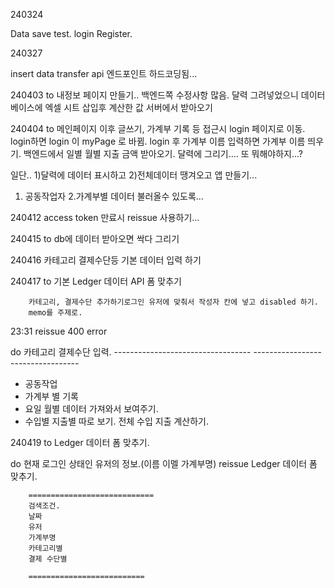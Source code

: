 240324

Data save test.
login Register.


240327

insert data transfer
api 엔드포인트 하드코딩됨...

240403
to
내정보 페이지 만들기.. 백엔드쪽 수정사항 많음.
달력 그려넣었으니 데이터베이스에 엑셀 시트 삽입후 계산한 값 서버에서 받아오기

240404
to
메인페이지 이후 글쓰기, 가계부 기록 등 접근시  login 페이지로 이동.
login하면 login 이 myPage 로 바뀜.
login 후 가계부 이름 입력하면 가계부 이름 띄우기.
백엔드에서 일별 월별 지출 금액 받아오기.
달력에 그리기.... 또 뭐해야하지...?

일단.. 1)달력에 데이터 표시하고 2)전체데이터 땡겨오고 앱 만들기...
1. 공동작업자 2.가계부별 데이터 불러올수 있도록...

240412
access token 만료시 reissue 사용하기...

240415
to 
db에 데이터 받아오면 싹다 그리기

240416
카테고리 결제수단등 기본 데이터 입력 하기

240417
to
기본 Ledger 데이터 API 폼 맞추기
        
        카테고리, 결제수단 추가하기로그인 유저에 맞춰서 작성자 칸에 넣고 disabled 하기.
        memo를 주제로.
23:31 reissue 400 error


do
카테고리 결제수단 입력.
      ----------------------------------                    ----------------------------------
- 공동작업
- 가계부 별 기록
- 요일 월별 데이터 가져와서 보여주기.
- 수입별 지출별 따로 보기. 전체 수입 지출 계산하기.


240419
to 
Ledger 데이터 폼 맞추기.

do
현재 로그인 상태인 유저의 정보.(이름 이멜 가계부명)
reissue
Ledger 데이터 폼 맞추기.

        ============================
        검색조건.
        날짜
        유저
        가계부명
        카테고리별
        결제 수단별

        ==========================